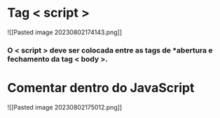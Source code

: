 # Tag < script >

![[Pasted image 20230802174143.png]]
### O < script > deve ser colocada entre as tags de *abertura e fechamento da tag < body >.

# Comentar dentro do JavaScript

![[Pasted image 20230802175012.png]]


